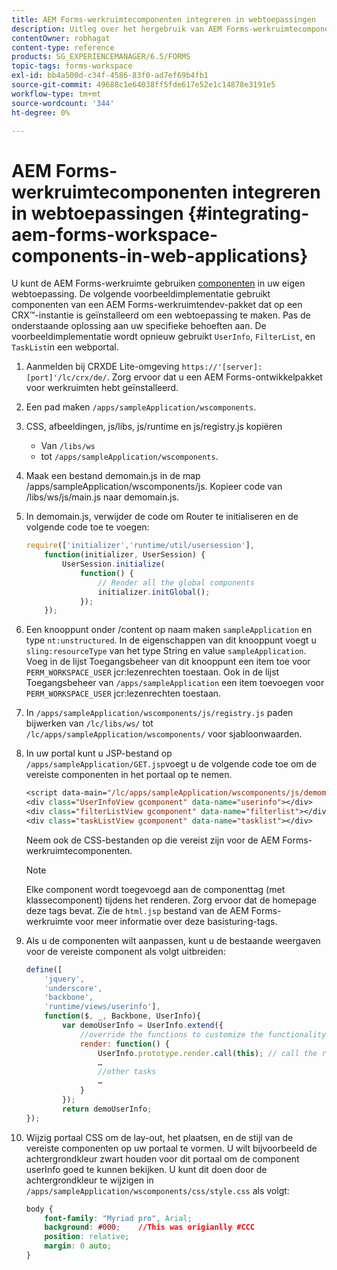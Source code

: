 ```yaml
---
title: AEM Forms-werkruimtecomponenten integreren in webtoepassingen
description: Uitleg over het hergebruik van AEM Forms-werkruimtecomponenten in uw eigen webapps voor het gebruik van functionaliteit en verregaande integratie.
contentOwner: robhagat
content-type: reference
products: SG_EXPERIENCEMANAGER/6.5/FORMS
topic-tags: forms-workspace
exl-id: bb4a500d-c34f-4586-83f0-ad7ef69b4fb1
source-git-commit: 49688c1e64038ff5fde617e52e1c14878e3191e5
workflow-type: tm+mt
source-wordcount: '344'
ht-degree: 0%

---
```


# AEM Forms-werkruimtecomponenten integreren in webtoepassingen {#integrating-aem-forms-workspace-components-in-web-applications}

U kunt de AEM Forms-werkruimte gebruiken [componenten](/help/forms/using/description-reusable-components.md) in uw eigen webtoepassing. De volgende voorbeeldimplementatie gebruikt componenten van een AEM Forms-werkruimtendev-pakket dat op een CRX™-instantie is geïnstalleerd om een webtoepassing te maken. Pas de onderstaande oplossing aan uw specifieke behoeften aan. De voorbeeldimplementatie wordt opnieuw gebruikt `UserInfo`, `FilterList`, en `TaskList`in een webportal.

1. Aanmelden bij CRXDE Lite-omgeving `https://'[server]:[port]'/lc/crx/de/`. Zorg ervoor dat u een AEM Forms-ontwikkelpakket voor werkruimten hebt geïnstalleerd.
1. Een pad maken `/apps/sampleApplication/wscomponents`.
1. CSS, afbeeldingen, js/libs, js/runtime en js/registry.js kopiëren

   * Van `/libs/ws`
   * tot `/apps/sampleApplication/wscomponents`.

1. Maak een bestand demomain.js in de map /apps/sampleApplication/wscomponents/js. Kopieer code van /libs/ws/js/main.js naar demomain.js.
1. In demomain.js, verwijder de code om Router te initialiseren en de volgende code toe te voegen:

   ```javascript
   require(['initializer','runtime/util/usersession'],
       function(initializer, UserSession) {
           UserSession.initialize(
               function() {
                   // Render all the global components
                   initializer.initGlobal();
               });
       });
   ```

1. Een knooppunt onder /content op naam maken `sampleApplication` en type `nt:unstructured`. In de eigenschappen van dit knooppunt voegt u `sling:resourceType` van het type String en value `sampleApplication`. Voeg in de lijst Toegangsbeheer van dit knooppunt een item toe voor `PERM_WORKSPACE_USER` jcr:lezenrechten toestaan. Ook in de lijst Toegangsbeheer van `/apps/sampleApplication` een item toevoegen voor `PERM_WORKSPACE_USER` jcr:lezenrechten toestaan.
1. In `/apps/sampleApplication/wscomponents/js/registry.js` paden bijwerken van `/lc/libs/ws/` tot `/lc/apps/sampleApplication/wscomponents/` voor sjabloonwaarden.
1. In uw portal kunt u JSP-bestand op `/apps/sampleApplication/GET.jsp`voegt u de volgende code toe om de vereiste componenten in het portaal op te nemen.

   ```jsp
   <script data-main="/lc/apps/sampleApplication/wscomponents/js/demomain" src="/lc/apps/sampleApplication/wscomponents/js/libs/require/require.js"></script>
   <div class="UserInfoView gcomponent" data-name="userinfo"></div>
   <div class="filterListView gcomponent" data-name="filterlist"></div>
   <div class="taskListView gcomponent" data-name="tasklist"></div>
   ```

   Neem ook de CSS-bestanden op die vereist zijn voor de AEM Forms-werkruimtecomponenten.

   >[!NOTE]
   >
   >Elke component wordt toegevoegd aan de componenttag (met klassecomponent) tijdens het renderen. Zorg ervoor dat de homepage deze tags bevat. Zie de `html.jsp` bestand van de AEM Forms-werkruimte voor meer informatie over deze basisturing-tags.

1. Als u de componenten wilt aanpassen, kunt u de bestaande weergaven voor de vereiste component als volgt uitbreiden:

   ```javascript
   define([
       'jquery',
       'underscore',
       'backbone',
       'runtime/views/userinfo'],
       function($, _, Backbone, UserInfo){
           var demoUserInfo = UserInfo.extend({
               //override the functions to customize the functionality
               render: function() {
                   UserInfo.prototype.render.call(this); // call the render function of the super class
                   …
                   //other tasks
                   …
               }
           });
           return demoUserInfo;
   });
   ```

1. Wijzig portaal CSS om de lay-out, het plaatsen, en de stijl van de vereiste componenten op uw portaal te vormen. U wilt bijvoorbeeld de achtergrondkleur zwart houden voor dit portaal om de component userInfo goed te kunnen bekijken. U kunt dit doen door de achtergrondkleur te wijzigen in `/apps/sampleApplication/wscomponents/css/style.css` als volgt:

   ```css
   body {
       font-family: "Myriad pro", Arial;
       background: #000;    //This was origianlly #CCC
       position: relative;
       margin: 0 auto;
   }
   ```
